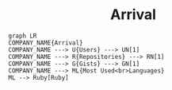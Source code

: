 <h1 align="center">Arrival</h1>

```mermaid
graph LR
COMPANY_NAME{Arrival}
COMPANY_NAME ---> U{Users} ---> UN[1]
COMPANY_NAME ---> R{Repositories} ---> RN[1]
COMPANY_NAME ---> G{Gists} ---> GN[1]
COMPANY_NAME ---> ML{Most Used<br>Languages}
ML --> Ruby[Ruby]
```

